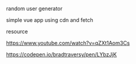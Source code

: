 random user generator

simple vue app using cdn and fetch 

resource

https://www.youtube.com/watch?v=qZXt1Aom3Cs

https://codepen.io/bradtraversy/pen/LYbzJjK
